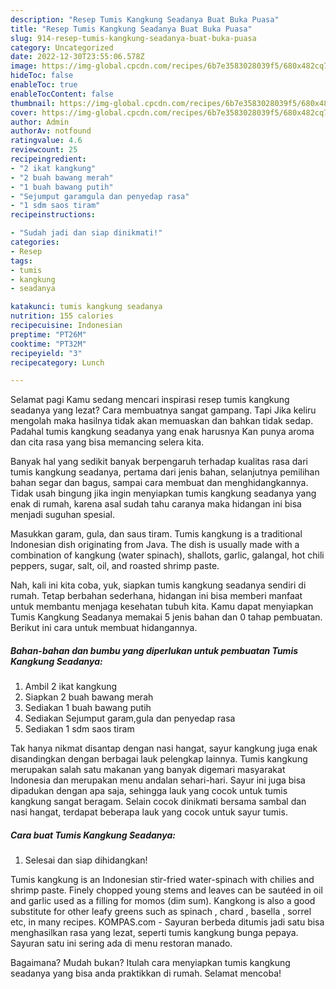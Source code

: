 ```yaml
---
description: "Resep Tumis Kangkung Seadanya Buat Buka Puasa"
title: "Resep Tumis Kangkung Seadanya Buat Buka Puasa"
slug: 914-resep-tumis-kangkung-seadanya-buat-buka-puasa
category: Uncategorized
date: 2022-12-30T23:55:06.578Z
image: https://img-global.cpcdn.com/recipes/6b7e3583028039f5/680x482cq70/tumis-kangkung-seadanya-foto-resep-utama.jpg
hideToc: false
enableToc: true
enableTocContent: false
thumbnail: https://img-global.cpcdn.com/recipes/6b7e3583028039f5/680x482cq70/tumis-kangkung-seadanya-foto-resep-utama.jpg
cover: https://img-global.cpcdn.com/recipes/6b7e3583028039f5/680x482cq70/tumis-kangkung-seadanya-foto-resep-utama.jpg
author: Admin
authorAv: notfound
ratingvalue: 4.6
reviewcount: 25
recipeingredient:
- "2 ikat kangkung"
- "2 buah bawang merah"
- "1 buah bawang putih"
- "Sejumput garamgula dan penyedap rasa"
- "1 sdm saos tiram"
recipeinstructions:

- "Sudah jadi dan siap dinikmati!"
categories:
- Resep
tags:
- tumis
- kangkung
- seadanya

katakunci: tumis kangkung seadanya 
nutrition: 155 calories
recipecuisine: Indonesian
preptime: "PT26M"
cooktime: "PT32M"
recipeyield: "3"
recipecategory: Lunch

---
```



Selamat pagi Kamu sedang mencari inspirasi resep tumis kangkung seadanya yang lezat? Cara membuatnya sangat gampang. Tapi Jika keliru mengolah maka hasilnya tidak akan memuaskan dan bahkan tidak sedap. Padahal tumis kangkung seadanya yang enak harusnya Kan punya aroma dan cita rasa yang bisa memancing selera kita.


Banyak hal yang sedikit banyak berpengaruh terhadap kualitas rasa dari tumis kangkung seadanya, pertama dari jenis bahan, selanjutnya pemilihan bahan segar dan bagus, sampai cara membuat dan menghidangkannya. Tidak usah bingung jika ingin menyiapkan tumis kangkung seadanya yang enak di rumah, karena asal sudah tahu caranya maka hidangan ini bisa menjadi suguhan spesial.

Masukkan garam, gula, dan saus tiram. Tumis kangkung is a traditional Indonesian dish originating from Java. The dish is usually made with a combination of kangkung (water spinach), shallots, garlic, galangal, hot chili peppers, sugar, salt, oil, and roasted shrimp paste.


Nah, kali ini kita coba, yuk, siapkan tumis kangkung seadanya sendiri di rumah. Tetap berbahan sederhana, hidangan ini bisa memberi manfaat untuk membantu menjaga kesehatan tubuh kita. Kamu dapat menyiapkan Tumis Kangkung Seadanya memakai 5 jenis bahan dan 0 tahap pembuatan. Berikut ini cara untuk membuat hidangannya.

<!--inarticleads1-->

##### Bahan-bahan dan bumbu yang diperlukan untuk pembuatan Tumis Kangkung Seadanya:

1. Ambil 2 ikat kangkung
1. Siapkan 2 buah bawang merah
1. Sediakan 1 buah bawang putih
1. Sediakan Sejumput garam,gula dan penyedap rasa
1. Sediakan 1 sdm saos tiram


Tak hanya nikmat disantap dengan nasi hangat, sayur kangkung juga enak disandingkan dengan berbagai lauk pelengkap lainnya. Tumis kangkung merupakan salah satu makanan yang banyak digemari masyarakat Indonesia dan merupakan menu andalan sehari-hari. Sayur ini juga bisa dipadukan dengan apa saja, sehingga lauk yang cocok untuk tumis kangkung sangat beragam. Selain cocok dinikmati bersama sambal dan nasi hangat, terdapat beberapa lauk yang cocok untuk sayur tumis. 

<!--inarticleads2-->

##### Cara buat Tumis Kangkung Seadanya:


1. Selesai dan siap dihidangkan!

Tumis kangkung is an Indonesian stir-fried water-spinach with chilies and shrimp paste. Finely chopped young stems and leaves can be sautéed in oil and garlic used as a filling for momos (dim sum). Kangkong is also a good substitute for other leafy greens such as spinach , chard , basella , sorrel etc, in many recipes. KOMPAS.com - Sayuran berbeda ditumis jadi satu bisa menghasilkan rasa yang lezat, seperti tumis kangkung bunga pepaya. Sayuran satu ini sering ada di menu restoran manado. 

Bagaimana? Mudah bukan? Itulah cara menyiapkan tumis kangkung seadanya yang bisa anda praktikkan di rumah. Selamat mencoba!
